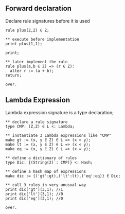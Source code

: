 ## Forward declaration

Declare rule signatures before it is used

```
rule plus(Z,Z) ∈ Z;
** execute before implementation
print plus(1,1);

print;
** later implement the rule
rule plus(a,b ∈ Z) => (r ∈ Z):
  alter r := (a + b);
return;

over.
```

## Lambda Expression

Lambda expression signature is a type declaration;

```** declare a rule signature
type CMP: (Z,Z) ∈ L <: Lambda;
** instantiate 3 Lambda expressions like "CMP"
make gt := (x, y ∈ Z) ∈ L => (x > y);
make lt := (x, y ∈ Z) ∈ L => (x < y);
make eq := (x, y ∈ Z) ∈ L => (x = y);
** define a dictionary of rules
type Dic: {(String(2) : CMP)} <: Hash;
 ** define a hash map of expressions
make dic := {('gt':gt),('lt':lt),('eq':eq)} ∈ Dic;
** call 3 rules in very unusual way
print dic['gt'](3,1); //1
print dic['lt'](3,1); //0
print dic['eq'](3,1); //0

over.
```

